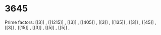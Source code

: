 # 3645

Prime factors: [[3]] , [[1215]] , [[3]] , [[405]] , [[3]] , [[135]] , [[3]] , [[45]] , [[3]] , [[15]] , [[3]] , [[5]] , [[5]] , 